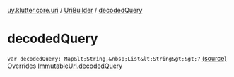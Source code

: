 [uy.klutter.core.uri](../index.md) / [UriBuilder](index.md) / [decodedQuery](.)


# decodedQuery
`var decodedQuery: Map&lt;String,&nbsp;List&lt;String&gt;&gt;?` [(source)](https://github.com/kohesive/klutter/blob/master/core-jdk6/src/main/kotlin/uy/klutter/core/uri/UriBuilder.kt#L142)
Overrides [ImmutableUri.decodedQuery](../-immutable-uri/decoded-query.md)


